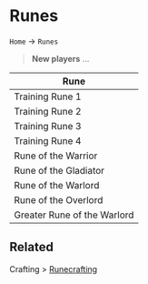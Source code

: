 # Runes

`Home` &rarr; `Runes`

> **New players** ...

| Rune |
| ---- |
| Training Rune 1 |
| Training Rune 2 |
| Training Rune 3 |
| Training Rune 4 |
| Rune of the Warrior |
| Rune of the Gladiator |
| Rune of the Warlord |
| Rune of the Overlord |
| Greater Rune of the Warlord |

## Related

Crafting > [Runecrafting](crafting/runecrafting.md)

